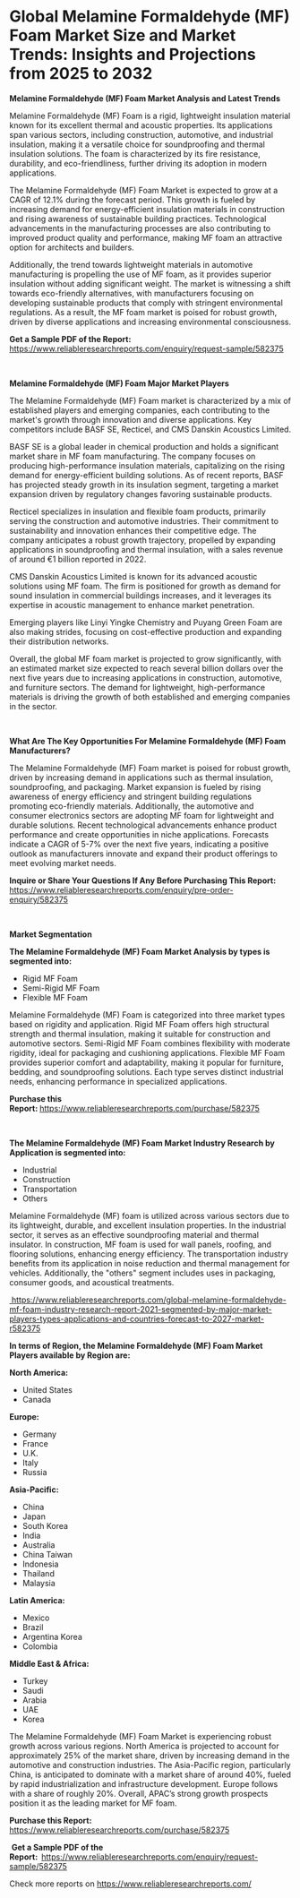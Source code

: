 <p><h1>Global Melamine Formaldehyde (MF) Foam Market Size and Market Trends: Insights and Projections from 2025 to 2032</h1></p><p><strong>Melamine Formaldehyde (MF) Foam Market Analysis and Latest Trends</strong></p>
<p><p>Melamine Formaldehyde (MF) Foam is a rigid, lightweight insulation material known for its excellent thermal and acoustic properties. Its applications span various sectors, including construction, automotive, and industrial insulation, making it a versatile choice for soundproofing and thermal insulation solutions. The foam is characterized by its fire resistance, durability, and eco-friendliness, further driving its adoption in modern applications.</p><p>The Melamine Formaldehyde (MF) Foam Market is expected to grow at a CAGR of 12.1% during the forecast period. This growth is fueled by increasing demand for energy-efficient insulation materials in construction and rising awareness of sustainable building practices. Technological advancements in the manufacturing processes are also contributing to improved product quality and performance, making MF foam an attractive option for architects and builders.</p><p>Additionally, the trend towards lightweight materials in automotive manufacturing is propelling the use of MF foam, as it provides superior insulation without adding significant weight. The market is witnessing a shift towards eco-friendly alternatives, with manufacturers focusing on developing sustainable products that comply with stringent environmental regulations. As a result, the MF foam market is poised for robust growth, driven by diverse applications and increasing environmental consciousness.</p></p>
<p><strong>Get a Sample PDF of the Report:&nbsp;</strong> <a href="https://www.reliableresearchreports.com/enquiry/request-sample/582375?utm_campaign=3004&utm_medium=2&utm_source=Github&utm_content=ia&utm_term=23032025&utm_id=melamine-formaldehyde-mf-foam">https://www.reliableresearchreports.com/enquiry/request-sample/582375</a></p>
<p>&nbsp;</p>
<p><strong>Melamine Formaldehyde (MF) Foam Major Market Players</strong></p>
<p><p>The Melamine Formaldehyde (MF) Foam market is characterized by a mix of established players and emerging companies, each contributing to the market's growth through innovation and diverse applications. Key competitors include BASF SE, Recticel, and CMS Danskin Acoustics Limited.</p><p>BASF SE is a global leader in chemical production and holds a significant market share in MF foam manufacturing. The company focuses on producing high-performance insulation materials, capitalizing on the rising demand for energy-efficient building solutions. As of recent reports, BASF has projected steady growth in its insulation segment, targeting a market expansion driven by regulatory changes favoring sustainable products.</p><p>Recticel specializes in insulation and flexible foam products, primarily serving the construction and automotive industries. Their commitment to sustainability and innovation enhances their competitive edge. The company anticipates a robust growth trajectory, propelled by expanding applications in soundproofing and thermal insulation, with a sales revenue of around €1 billion reported in 2022.</p><p>CMS Danskin Acoustics Limited is known for its advanced acoustic solutions using MF foam. The firm is positioned for growth as demand for sound insulation in commercial buildings increases, and it leverages its expertise in acoustic management to enhance market penetration.</p><p>Emerging players like Linyi Yingke Chemistry and Puyang Green Foam are also making strides, focusing on cost-effective production and expanding their distribution networks.</p><p>Overall, the global MF foam market is projected to grow significantly, with an estimated market size expected to reach several billion dollars over the next five years due to increasing applications in construction, automotive, and furniture sectors. The demand for lightweight, high-performance materials is driving the growth of both established and emerging companies in the sector.</p></p>
<p>&nbsp;</p>
<p><strong>What Are The Key Opportunities For Melamine Formaldehyde (MF) Foam Manufacturers?</strong></p>
<p><p>The Melamine Formaldehyde (MF) Foam market is poised for robust growth, driven by increasing demand in applications such as thermal insulation, soundproofing, and packaging. Market expansion is fueled by rising awareness of energy efficiency and stringent building regulations promoting eco-friendly materials. Additionally, the automotive and consumer electronics sectors are adopting MF foam for lightweight and durable solutions. Recent technological advancements enhance product performance and create opportunities in niche applications. Forecasts indicate a CAGR of 5-7% over the next five years, indicating a positive outlook as manufacturers innovate and expand their product offerings to meet evolving market needs.</p></p>
<p><strong>Inquire or Share Your Questions If Any Before Purchasing This Report:</strong> <a href="https://www.reliableresearchreports.com/enquiry/pre-order-enquiry/582375?utm_campaign=3004&utm_medium=2&utm_source=Github&utm_content=ia&utm_term=23032025&utm_id=melamine-formaldehyde-mf-foam">https://www.reliableresearchreports.com/enquiry/pre-order-enquiry/582375</a></p>
<p>&nbsp;</p>
<p><strong>Market Segmentation</strong></p>
<p><strong>The Melamine Formaldehyde (MF) Foam Market Analysis by types is segmented into:</strong></p>
<p><ul><li>Rigid MF Foam</li><li>Semi-Rigid MF Foam</li><li>Flexible MF Foam</li></ul></p>
<p><p>Melamine Formaldehyde (MF) Foam is categorized into three market types based on rigidity and application. Rigid MF Foam offers high structural strength and thermal insulation, making it suitable for construction and automotive sectors. Semi-Rigid MF Foam combines flexibility with moderate rigidity, ideal for packaging and cushioning applications. Flexible MF Foam provides superior comfort and adaptability, making it popular for furniture, bedding, and soundproofing solutions. Each type serves distinct industrial needs, enhancing performance in specialized applications.</p></p>
<p><strong>Purchase this Report:&nbsp;</strong><a href="https://www.reliableresearchreports.com/purchase/582375?utm_campaign=3004&utm_medium=2&utm_source=Github&utm_content=ia&utm_term=23032025&utm_id=melamine-formaldehyde-mf-foam">https://www.reliableresearchreports.com/purchase/582375</a></p>
<p>&nbsp;</p>
<p><strong>The Melamine Formaldehyde (MF) Foam Market Industry Research by Application is segmented into:</strong></p>
<p><ul><li>Industrial</li><li>Construction</li><li>Transportation</li><li>Others</li></ul></p>
<p><p>Melamine Formaldehyde (MF) foam is utilized across various sectors due to its lightweight, durable, and excellent insulation properties. In the industrial sector, it serves as an effective soundproofing material and thermal insulator. In construction, MF foam is used for wall panels, roofing, and flooring solutions, enhancing energy efficiency. The transportation industry benefits from its application in noise reduction and thermal management for vehicles. Additionally, the "others" segment includes uses in packaging, consumer goods, and acoustical treatments.</p></p>
<p><a href="https://www.reliableresearchreports.com/global-melamine-formaldehyde-mf-foam-industry-research-report-2021-segmented-by-major-market-players-types-applications-and-countries-forecast-to-2027-market-r582375?utm_campaign=3004&utm_medium=2&utm_source=Github&utm_content=ia&utm_term=23032025&utm_id=melamine-formaldehyde-mf-foam">&nbsp;https://www.reliableresearchreports.com/global-melamine-formaldehyde-mf-foam-industry-research-report-2021-segmented-by-major-market-players-types-applications-and-countries-forecast-to-2027-market-r582375</a></p>
<p><strong>In terms of Region, the Melamine Formaldehyde (MF) Foam Market Players available by Region are:</strong></p>
<p>
    <p> <strong> North America: </strong>
        <ul>
            <li>United States</li>
            <li>Canada</li>
        </ul>
        </p> 
    <p> <strong> Europe: </strong>
        <ul>
            <li>Germany</li>
            <li>France</li>
            <li>U.K.</li>
            <li>Italy</li>
            <li>Russia</li>
        </ul>
        </p> 
    <p> <strong> Asia-Pacific: </strong>
        <ul>
            <li>China</li>
            <li>Japan</li>
            <li>South Korea</li>
            <li>India</li>
            <li>Australia</li>
            <li>China Taiwan</li>
            <li>Indonesia</li>
            <li>Thailand</li>
            <li>Malaysia</li>
        </ul>
        </p> 
    <p> <strong> Latin America: </strong>
        <ul>
            <li>Mexico</li>
            <li>Brazil</li>
            <li>Argentina Korea</li>
            <li>Colombia</li>
        </ul>
        </p> 
    <p> <strong> Middle East & Africa: </strong>
        <ul>
            <li>Turkey</li>
            <li>Saudi</li>
            <li>Arabia</li>
            <li>UAE</li>
            <li>Korea</li>
        </ul>
    </p>
    </p>
<p><p>The Melamine Formaldehyde (MF) Foam Market is experiencing robust growth across various regions. North America is projected to account for approximately 25% of the market share, driven by increasing demand in the automotive and construction industries. The Asia-Pacific region, particularly China, is anticipated to dominate with a market share of around 40%, fueled by rapid industrialization and infrastructure development. Europe follows with a share of roughly 20%. Overall, APAC’s strong growth prospects position it as the leading market for MF foam.</p></p>
<p><strong>Purchase this Report: </strong><a href="https://www.reliableresearchreports.com/purchase/582375?utm_campaign=3004&utm_medium=2&utm_source=Github&utm_content=ia&utm_term=23032025&utm_id=melamine-formaldehyde-mf-foam">https://www.reliableresearchreports.com/purchase/582375</a></p>
<p>&nbsp;<strong>Get a Sample PDF of the Report:&nbsp;&nbsp;</strong><a href="https://www.reliableresearchreports.com/enquiry/request-sample/582375?utm_campaign=3004&utm_medium=2&utm_source=Github&utm_content=ia&utm_term=23032025&utm_id=melamine-formaldehyde-mf-foam">https://www.reliableresearchreports.com/enquiry/request-sample/582375</a></p>
<p><strong></strong></p>
<p>Check more reports on <a href="https://www.reliableresearchreports.com/?utm_campaign=3004&utm_medium=2&utm_source=Github&utm_content=ia&utm_term=23032025&utm_id=melamine-formaldehyde-mf-foam">https://www.reliableresearchreports.com/</a></p>